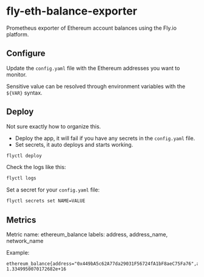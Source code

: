 # fly-eth-balance-exporter

Prometheus exporter of Ethereum account balances using the Fly.io platform.

## Configure

Update the `config.yaml` file with the Ethereum addresses you want to monitor.

Sensitive value can be resolved through environment variables with the `${VAR}` syntax.

## Deploy

Not sure exactly how to organize this.

- Deploy the app, it will fail if you have any secrets in the `config.yaml` file.
- Set secrets, it auto deploys and starts working.

```bash
flyctl deploy
```

Check the logs like this:

```bash
flyctl logs
```

Set a secret for your `config.yaml` file:

```bash
flyctl secrets set NAME=VALUE
```

## Metrics

Metric name: ethereum_balance
labels: address, address_name, network_name

Example:

```
ethereum_balance{address="0x449bA5c62A77da29031F56724fA1bF8aeC75Fa76",address_name="doubtingben.eth",network_name="mainnet"} 1.3349950070172682e+16
```